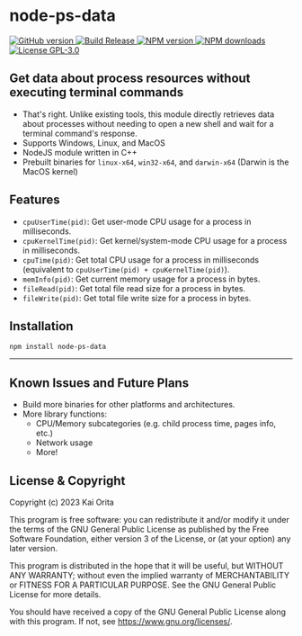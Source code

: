 # node-ps-data

[
![GitHub version](https://img.shields.io/github/package-json/v/2kai2kai2/node-ps-data?logo=Github)
](https://github.com/2kai2kai2/node-ps-data/releases/latest)
[
![Build Release](https://img.shields.io/github/actions/workflow/status/2kai2kai2/node-ps-data/npm-publish.yml?logo=GitHub)
](https://github.com/2kai2kai2/node-ps-data/actions/workflows/npm-publish.yml)
[
![NPM version](https://img.shields.io/npm/v/node-ps-data?logo=npm)
![NPM downloads](https://img.shields.io/npm/dt/node-ps-data?logo=npm)
](https://www.npmjs.com/package/node-ps-data)
[
![License GPL-3.0](https://img.shields.io/github/license/2kai2kai2/node-ps-data)
](https://github.com/2kai2kai2/node-ps-data/blob/main/LICENSE)

## Get data about process resources without executing terminal commands

- That's right. Unlike existing tools, this module directly retrieves data about processes without needing to open a new shell and wait for a terminal command's response.
- Supports Windows, Linux, and MacOS
- NodeJS module written in C++
- Prebuilt binaries for `linux-x64`, `win32-x64`, and `darwin-x64` (Darwin is the MacOS kernel)

## Features

- `cpuUserTime(pid)`: Get user-mode CPU usage for a process in milliseconds.
- `cpuKernelTime(pid)`: Get kernel/system-mode CPU usage for a process in milliseconds.
- `cpuTime(pid)`: Get total CPU usage for a process in milliseconds (equivalent to `cpuUserTime(pid) + cpuKernelTime(pid)`).
- `memInfo(pid)`: Get current memory usage for a process in bytes.
- `fileRead(pid)`: Get total file read size for a process in bytes.
- `fileWrite(pid)`: Get total file write size for a process in bytes.

## Installation

```
npm install node-ps-data
```

----

## Known Issues and Future Plans

- Build more binaries for other platforms and architectures.
- More library functions:
	- CPU/Memory subcategories (e.g. child process time, pages info, etc.)
	- Network usage
	- More!

## License & Copyright
Copyright (c) 2023 Kai Orita

This program is free software: you can redistribute it and/or modify
it under the terms of the GNU General Public License as published by
the Free Software Foundation, either version 3 of the License, or
(at your option) any later version.

This program is distributed in the hope that it will be useful,
but WITHOUT ANY WARRANTY; without even the implied warranty of
MERCHANTABILITY or FITNESS FOR A PARTICULAR PURPOSE.  See the
GNU General Public License for more details.

You should have received a copy of the GNU General Public License
along with this program.  If not, see <https://www.gnu.org/licenses/>.
 